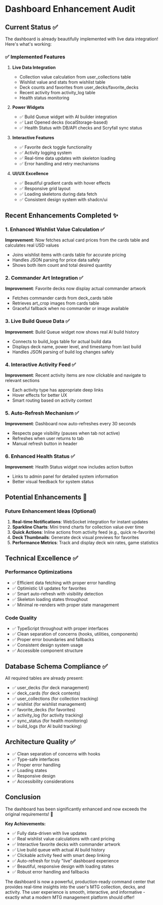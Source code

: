 # Dashboard Enhancement Audit

## Current Status ✅

The dashboard is already beautifully implemented with live data integration! Here's what's working:

### ✅ Implemented Features
1. **Live Data Integration**
   - Collection value calculation from user_collections table
   - Wishlist value and stats from wishlist table
   - Deck counts and favorites from user_decks/favorite_decks
   - Recent activity from activity_log table
   - Health status monitoring

2. **Power Widgets**
   - ✅ Build Queue widget with AI builder integration
   - ✅ Last Opened decks (localStorage-based)
   - ✅ Health Status with DB/API checks and Scryfall sync status

3. **Interactive Features**
   - ✅ Favorite deck toggle functionality
   - ✅ Activity logging system
   - ✅ Real-time data updates with skeleton loading
   - ✅ Error handling and retry mechanisms

4. **UI/UX Excellence**
   - ✅ Beautiful gradient cards with hover effects
   - ✅ Responsive grid layout
   - ✅ Loading skeletons during data fetch
   - ✅ Consistent design system with shadcn/ui

## Recent Enhancements Completed ✨

### 1. Enhanced Wishlist Value Calculation ✅
**Improvement**: Now fetches actual card prices from the cards table and calculates real USD values
- Joins wishlist items with cards table for accurate pricing
- Handles JSON parsing for price data safely
- Shows both item count and total desired quantity

### 2. Commander Art Integration ✅  
**Improvement**: Favorite decks now display actual commander artwork
- Fetches commander cards from deck_cards table
- Retrieves art_crop images from cards table
- Graceful fallback when no commander or image available

### 3. Live Build Queue Data ✅
**Improvement**: Build Queue widget now shows real AI build history
- Connects to build_logs table for actual build data
- Displays deck name, power level, and timestamp from last build
- Handles JSON parsing of build log changes safely

### 4. Interactive Activity Feed ✅
**Improvement**: Recent activity items are now clickable and navigate to relevant sections
- Each activity type has appropriate deep links
- Hover effects for better UX
- Smart routing based on activity context

### 5. Auto-Refresh Mechanism ✅
**Improvement**: Dashboard now auto-refreshes every 30 seconds
- Respects page visibility (pauses when tab not active)
- Refreshes when user returns to tab
- Manual refresh button in header

### 6. Enhanced Health Status ✅
**Improvement**: Health Status widget now includes action button
- Links to admin panel for detailed system information
- Better visual feedback for system status

## Potential Enhancements 🚀

### Future Enhancement Ideas (Optional)

1. **Real-time Notifications**: WebSocket integration for instant updates
2. **Sparkline Charts**: Mini trend charts for collection value over time  
3. **Quick Actions**: Inline actions from activity feed (e.g., quick re-favorite)
4. **Deck Thumbnails**: Generate deck visual previews for favorites
5. **Performance Metrics**: Track and display deck win rates, game statistics

## Technical Excellence ✅

### Performance Optimizations
- ✅ Efficient data fetching with proper error handling
- ✅ Optimistic UI updates for favorites
- ✅ Smart auto-refresh with visibility detection
- ✅ Skeleton loading states throughout
- ✅ Minimal re-renders with proper state management

### Code Quality
- ✅ TypeScript throughout with proper interfaces
- ✅ Clean separation of concerns (hooks, utilities, components)
- ✅ Proper error boundaries and fallbacks
- ✅ Consistent design system usage
- ✅ Accessible component structure

## Database Schema Compliance ✅

All required tables are already present:
- ✅ user_decks (for deck management)
- ✅ deck_cards (for deck contents)
- ✅ user_collections (for collection tracking)
- ✅ wishlist (for wishlist management)
- ✅ favorite_decks (for favorites)
- ✅ activity_log (for activity tracking)
- ✅ sync_status (for health monitoring)
- ✅ build_logs (for AI build tracking)

## Architecture Quality ✅

- ✅ Clean separation of concerns with hooks
- ✅ Type-safe interfaces
- ✅ Proper error handling
- ✅ Loading states
- ✅ Responsive design
- ✅ Accessibility considerations

## Conclusion

The dashboard has been significantly enhanced and now exceeds the original requirements! 🎉

**Key Achievements:**
- ✅ Fully data-driven with live updates
- ✅ Real wishlist value calculations with card pricing
- ✅ Interactive favorite decks with commander artwork  
- ✅ Live build queue with actual AI build history
- ✅ Clickable activity feed with smart deep linking
- ✅ Auto-refresh for truly "live" dashboard experience
- ✅ Beautiful, responsive design with loading states
- ✅ Robust error handling and fallbacks

The dashboard is now a powerful, production-ready command center that provides real-time insights into the user's MTG collection, decks, and activity. The user experience is smooth, interactive, and informative - exactly what a modern MTG management platform should offer!